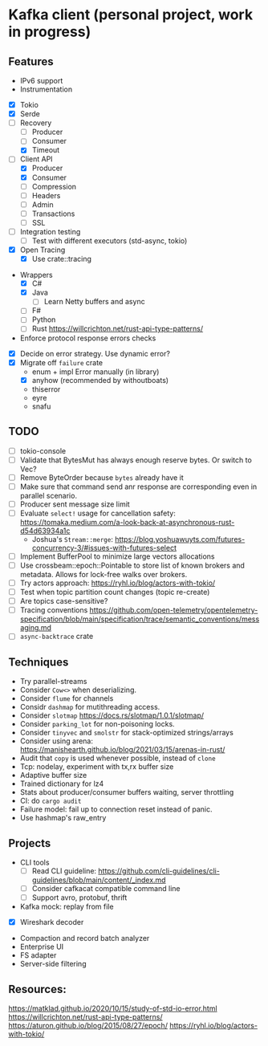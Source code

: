 # Kafka client (personal project, work in progress) 

## Features
* IPv6 support
* Instrumentation

- [x] Tokio
- [x] Serde
- [ ] Recovery
  - [ ] Producer
  - [ ] Consumer
  - [X] Timeout
- [ ] Client API
  - [x] Producer
  - [x] Consumer
  - [ ] Compression
  - [ ] Headers
  - [ ] Admin
  - [ ] Transactions
  - [ ] SSL
- [ ] Integration testing
    - [ ] Test with different executors (std-async, tokio)
- [x] Open Tracing
    - [x] Use crate::tracing
* Wrappers
    - [x] C#
    - [x] Java
        - [ ] Learn Netty buffers and async
    - [ ] F#
    - [ ] Python
    - [ ] Rust https://willcrichton.net/rust-api-type-patterns/
* Enforce protocol response errors checks
- [x] Decide on error strategy. Use dynamic error?
- [x] Migrate off `failure` crate
    * enum + impl Error manually (in library)
    - [x] anyhow (recommended by withoutboats)
    * thiserror
    * eyre
    * snafu

## TODO
- [ ] tokio-console
- [ ] Validate that BytesMut has always enough reserve bytes. Or switch to Vec?
- [ ] Remove ByteOrder because `bytes` already have it  
- [ ] Make sure that command send anr response are corresponding even in parallel scenario.
- [ ] Producer sent message size limit
- [ ] Evaluate `select!` usage for cancellation safety: https://tomaka.medium.com/a-look-back-at-asynchronous-rust-d54d63934a1c
  - Joshua's `Stream::merge`: https://blog.yoshuawuyts.com/futures-concurrency-3/#issues-with-futures-select 
- [ ] Implement BufferPool to minimize large vectors allocations  
- [ ] Use crossbeam::epoch::Pointable to store list of known brokers and metadata. Allows for lock-free walks over brokers.
- [ ] Try actors approach: https://ryhl.io/blog/actors-with-tokio/
- [ ] Test when topic partition count changes (topic re-create)
- [ ] Are topics case-sensitive?
- [ ] Tracing conventions https://github.com/open-telemetry/opentelemetry-specification/blob/main/specification/trace/semantic_conventions/messaging.md
- [ ] `async-backtrace` crate

## Techniques
* Try parallel-streams
* Consider `Cow<>` when deserializing.
* Consider `flume` for channels
* Considr `dashmap` for mutithreading access.
* Consider `slotmap` https://docs.rs/slotmap/1.0.1/slotmap/
* Consider `parking_lot` for non-poisoning locks.
* Consider `tinyvec` and `smolstr` for stack-optimized strings/arrays
* Consider using arena: https://manishearth.github.io/blog/2021/03/15/arenas-in-rust/  
* Audit that `copy` is used whenever possible, instead of `clone`
* Tcp: nodelay, experiment with tx,rx buffer size
* Adaptive buffer size
* Trained dictionary for lz4
* Stats about producer/consumer buffers waiting, server throttling
* CI: do `cargo audit`
* Failure model: fail up to connection reset instead of panic.
* Use hashmap's raw_entry

## Projects
* CLI tools
  - [ ] Read CLI guideline: https://github.com/cli-guidelines/cli-guidelines/blob/main/content/_index.md
  - [ ] Consider cafkacat compatible command line
  - [ ] Support avro, protobuf, thrift
* Kafka mock: replay from file
- [x] Wireshark decoder
* Compaction and record batch analyzer
* Enterprise UI
* FS adapter
* Server-side filtering

## Resources:
https://matklad.github.io/2020/10/15/study-of-std-io-error.html
https://willcrichton.net/rust-api-type-patterns/
https://aturon.github.io/blog/2015/08/27/epoch/
https://ryhl.io/blog/actors-with-tokio/